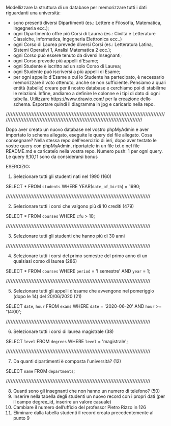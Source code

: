 Modellizzare la struttura di un database per memorizzare tutti i dati riguardanti una università:

- sono presenti diversi Dipartimenti (es.: Lettere e Filosofia, Matematica, Ingegneria ecc.);
- ogni Dipartimento offre più Corsi di Laurea (es.: Civiltà e Letterature Classiche, Informatica, Ingegneria Elettronica ecc..)
- ogni Corso di Laurea prevede diversi Corsi (es.: Letteratura Latina, Sistemi Operativi 1, Analisi Matematica 2 ecc.);
- ogni Corso può essere tenuto da diversi Insegnanti;
- ogni Corso prevede più appelli d'Esame;
- ogni Studente è iscritto ad un solo Corso di Laurea;
- ogni Studente può iscriversi a più appelli di Esame;
- per ogni appello d'Esame a cui lo Studente ha partecipato, è necessario memorizzare il voto ottenuto, anche se non sufficiente.
  Pensiamo a quali entità (tabelle) creare per il nostro database e cerchiamo poi di stabilirne le relazioni. Infine, andiamo a definire le colonne e i tipi di dato di ogni tabella.
  Utilizzare https://www.drawio.com/ per la creazione dello schema.
  Esportare quindi il diagramma in jpg e caricarlo nella repo.

////////////////////////////////////////////////////////////////////////////////////////////////////////////////////////////////////////////////////////////////////////////////////////

Dopo aver creato un nuovo database nel vostro phpMyAdmin e aver importato lo schema allegato, eseguite le query del file allegato.
Cosa consegnare? Nella stessa repo dell'esercizio di ieri, dopo aver testato le vostre query con phpMyAdmin, riportatele in un file txt o nel file README.md e caricatelo nella vostra repo.
Numero push: 1 per ogni query.
Le query 9,10,11 sono da considerarsi bonus

ESERCIZIO:

1. Selezionare tutti gli studenti nati nel 1990 (160)

SELECT \*
FROM `students`
WHERE YEAR(`date_of_birth`) = 1990;

//////////////////////////////////////////////////////////////////////////////////////////

2. Selezionare tutti i corsi che valgono più di 10 crediti (479)

SELECT \*
FROM `courses`
WHERE `cfu` > 10;

//////////////////////////////////////////////////////////////////////////////////////////

3. Selezionare tutti gli studenti che hanno più di 30 anni

//////////////////////////////////////////////////////////////////////////////////////////

4. Selezionare tutti i corsi del primo semestre del primo anno di un qualsiasi corso di
   laurea (286)

SELECT \*
FROM `courses`
WHERE `period` = 'I semestre'
AND `year` = 1;

//////////////////////////////////////////////////////////////////////////////////////////

5. Selezionare tutti gli appelli d'esame che avvengono nel pomeriggio (dopo le 14) del
   20/06/2020 (21)

SELECT `date`, `hour`
FROM `exams`
WHERE `date` = '2020-06-20'
AND `hour` >= '14:00';

//////////////////////////////////////////////////////////////////////////////////////////

6. Selezionare tutti i corsi di laurea magistrale (38)

SELECT `level`
FROM `degrees`
WHERE `level` = 'magistrale';

//////////////////////////////////////////////////////////////////////////////////////////

7. Da quanti dipartimenti è composta l'università? (12)

SELECT `name`
FROM `departments`;

//////////////////////////////////////////////////////////////////////////////////////////

8. Quanti sono gli insegnanti che non hanno un numero di telefono? (50)
9. Inserire nella tabella degli studenti un nuovo record con i propri dati (per il campo
   degree_id, inserire un valore casuale)
10. Cambiare il numero dell’ufficio del professor Pietro Rizzo in 126
11. Eliminare dalla tabella studenti il record creato precedentemente al punto 9
